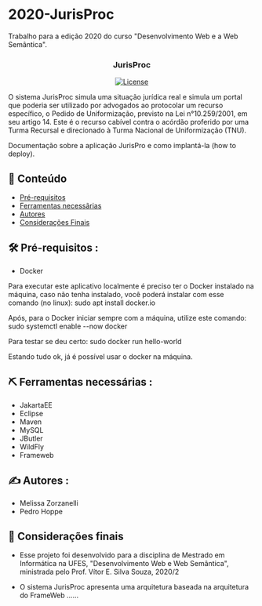 # 2020-JurisProc
Trabalho para a edição 2020 do curso "Desenvolvimento Web e a Web Semântica".  

<h3 align="center">JurisProc</h3>

<div align="center">

[![License](https://img.shields.io/badge/license-MIT-blue.svg)](/LICENSE)

</div>

O sistema JurisProc simula uma situação jurídica real e simula um portal que poderia ser utilizado por advogados ao protocolar um recurso específico, o Pedido de Uniformização, previsto na Lei n°10.259/2001, em seu artigo 14. Este é o recurso cabível contra o acórdão proferido por uma Turma Recursal e direcionado à Turma Nacional de Uniformização (TNU).  

Documentação sobre a aplicação JurisPro e como implantá-la (how to deploy).

## 📝 Conteúdo

- [Pré-requisitos](#pre-requisitos)
- [Ferramentas necessãrias](#ferramentas)
- [Autores](#autores)
- [Considerações Finais](#consideracoes)


## 🛠️ Pré-requisitos <a name = "pre-requisitos"></a>:
- Docker

Para executar este aplicativo localmente é preciso ter o Docker instalado na máquina, caso não tenha instalado, você poderá instalar com esse comando (no linux): 
sudo apt install docker.io

Após, para o Docker iniciar sempre com a máquina, utilize este comando: sudo systemctl enable --now docker

Para testar se deu certo: sudo docker run hello-world

Estando tudo ok, já é possível usar o docker na máquina.

## ⛏️ Ferramentas necessárias <a name = "ferramentas"></a>:
- JakartaEE
- Eclipse
- Maven
- MySQL
- JButler
- WildFly
- Frameweb

## ✍️ Autores <a name = "autores"></a>:
- Melissa Zorzanelli
- Pedro Hoppe



## 🎉 Considerações finais <a name = "consideracoes"></a>
- Esse projeto foi desenvolvido para a disciplina de Mestrado em Informática na UFES, "Desenvolvimento Web e Web Semântica", ministrada pelo Prof. Vítor E. Silva Souza, 2020/2

- O sistema JurisProc apresenta uma arquitetura baseada na arquitetura do FrameWeb ......

